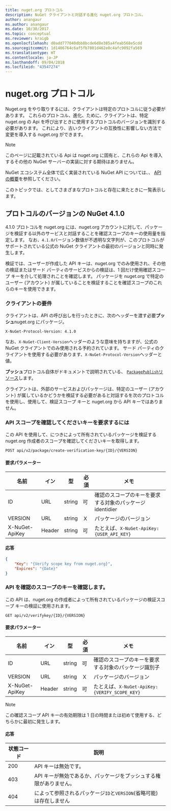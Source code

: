 ```yaml
---
title: nuget.org プロトコル
description: NuGet クライアントと対話する進化 nuget.org プロトコル。
author: anangaur
ms.author: anangaur
ms.date: 10/30/2017
ms.topic: conceptual
ms.reviewer: kraigb
ms.openlocfilehash: d0add777040dbb8bcde6d8e385a4feab568e5cdd
ms.sourcegitcommit: 1d1406764c6af5fb7801d462e0c4afc9092fa569
ms.translationtype: HT
ms.contentlocale: ja-JP
ms.lasthandoff: 09/04/2018
ms.locfileid: "43547274"
---
```

# <a name="nugetorg-protocols"></a>nuget.org プロトコル

Nuget.org をやり取りするには、クライアントは特定のプロトコルに従う必要があります。 これらのプロトコル、進化、ために、クライアントは、特定 nuget.org の Api を呼び出すときに使用するプロトコルのバージョンを識別する必要があります。 これにより、古いクライアントの互換性に影響しない方法で変更を導入する nuget.org ができます。

> [!Note]
> このページに記載されている Api は nuget.org に固有と、これらの Api を導入するその他の NuGet サーバーの実装に対する期待はありません。 

NuGet エコシステム全体で広く実装されている NuGet API については、、 [API の概要](overview.md)を参照してください。

このトピックでは、としてさまざまなプロトコルと存在に来たときに一覧表示します。

## <a name="nuget-protocol-version-410"></a>プロトコルのバージョンの NuGet 4.1.0

4\.1.0 プロトコルを nuget.org には、nuget.org アカウントに対して、パッケージを検証する以外のサービスと対話することを確認スコープのキーの使用量を指定します。 なお、`4.1.0`バージョン数値が不透明な文字列が、このプロトコルがサポートされている公式の NuGet クライアントの最初のバージョンと同時に発生します。

検証では、ユーザーが作成した API キーは、nuget.org でのみ使用され、その他の検証またはサード パーティのサービスからの検証は、1 回だけ使用確認スコープ キーを介して処理されことを確認します。 パッケージを nuget.org で特定のユーザー (アカウント) が属していることを検証することを確認スコープのこれらのキーを使用できます。

### <a name="client-requirement"></a>クライアントの要件

クライアントは、API の呼び出しを行ったときに、次のヘッダーを渡す必要**プッシュ**nuget.org にパッケージ。

    X-NuGet-Protocol-Version: 4.1.0

なお、`X-NuGet-Client-Version`ヘッダーのような意味を持ちますが、公式の NuGet クライアントでのみ使用される予約されています。 サード パーティのクライアントを使用する必要があります、`X-NuGet-Protocol-Version`ヘッダーと値。

**プッシュ**プロトコル自体がドキュメントで説明されている、 [ `PackagePublish`リソース](package-publish-resource.md)します。

クライアントは、外部のサービスおよびパッケージは、特定のユーザー (アカウント) が属しているかどうかを検証する必要があると対話するを次のプロトコルを使用し、使用して、検証スコープ キーと nuget.org から API キーではありません。

### <a name="api-to-request-a-verify-scope-key"></a>API スコープを確認してくださいキーを要求するには

この API を使用して、につきによって所有されているパッケージを検証する nuget.org 作成者のスコープを確認してくださいキーを取得します。

    POST api/v2/package/create-verification-key/{ID}/{VERSION}

#### <a name="request-parameters"></a>要求パラメーター

名前           | イン     | 型   | 必須 | メモ
-------------- | ------ | ------ | -------- | -----
ID             | URL    | string | 可      | 確認のスコープのキーを要求する対象のパッケージ identidier
VERSION        | URL    | string | Ｘ       | パッケージのバージョン
X-NuGet-ApiKey | Header | string | 可      | たとえば、`X-NuGet-ApiKey: {USER_API_KEY}`

#### <a name="response"></a>応答

```json
{
    "Key": "{Verify scope key from nuget.org}",
    "Expires": "{Date}"
}
```

### <a name="api-to-verify-the-verify-scope-key"></a>API を確認のスコープのキーを確認します。

この API は、nuget.org の作成者によって所有されているパッケージの検証スコープ キーの検証に使用されます。

    GET api/v2/verifykey/{ID}/{VERSION}

#### <a name="request-parameters"></a>要求パラメーター

名前           | イン     | 型   | 必須 | メモ
-------------  | ------ | ------ | -------- | -----
ID             | URL    | string | 可      | 確認のスコープのキーを要求する対象のパッケージ識別子
VERSION        | URL    | string | Ｘ       | パッケージのバージョン
X-NuGet-ApiKey | Header | string | 可      | たとえば、`X-NuGet-ApiKey: {VERIFY_SCOPE_KEY}`

> [!Note]
> この確認スコープ API キーの有効期限は 1 日の時間または初めて使用する、どちらかに最初に発生します。

#### <a name="response"></a>応答

状態コード | 説明
----------- | -------
200         | API キーは無効です。
403         | API キーが無効であるか、パッケージをプッシュする権限がありません。
404         | によって参照されるパッケージ`ID`と`VERSION`(省略可能) は存在しません
